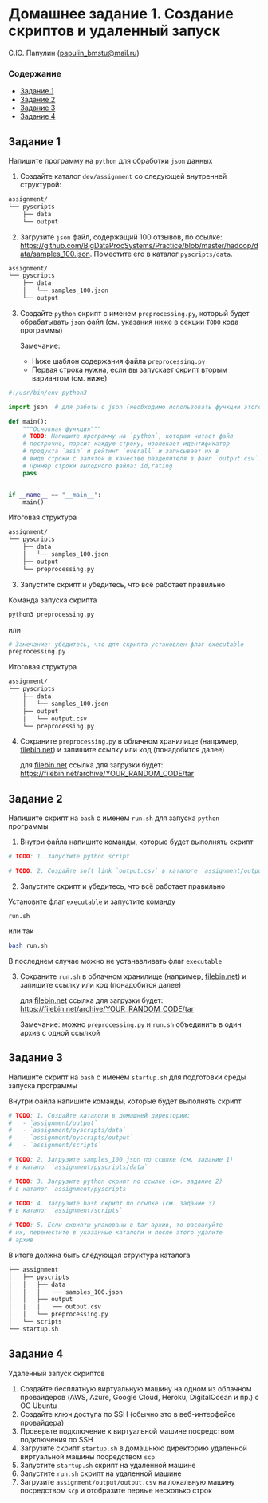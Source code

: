 
# Домашнее задание 1. Создание скриптов и удаленный запуск

С.Ю. Папулин (papulin_bmstu@mail.ru)

### Содержание

- [Задание 1](#Задание-1)
- [Задание 2](#Задание-2)
- [Задание 3](#Задание-3)
- [Задание 4](#Задание-4)

## **Задание 1** 

Напишите программу на `python` для обработки `json` данных

1. Создайте каталог `dev/assignment` со следующей внутренней структурой:

```bash
assignment/
└── pyscripts
    ├── data
    └── output
```

2. Загрузите `json` файл, содержащий 100 отзывов, по ссылке: https://github.com/BigDataProcSystems/Practice/blob/master/hadoop/data/samples_100.json. Поместите его в каталог `pyscripts/data`.

```bash
assignment/
└── pyscripts
    ├── data
    │   └── samples_100.json
    └── output
```

3. Создайте `python` скрипт с именем `preprocessing.py`, который будет обрабатывать `json` файл (см. указания ниже в секции `TODO` кода программы)

    Замечание: 
    - Ниже шаблон содержания файла `preprocessing.py`
    - Первая строка нужна, если вы запускает скрипт вторым вариантом (см. ниже)

```python
#!/usr/bin/env python3

import json  # для работы с json (необходимо использовать функции этого модуля для парсинга)

def main():
    """Основная функция"""
    # TODO: Напишите программу на `python`, которая читает файл
    # построчно, парсит каждую строку, извлекает идентификатор 
    # продукта `asin` и рейтинг `overall` и записывает их в 
    # виде строки с запятой в качестве разделителя в файл `output.csv`.
    # Пример строки выходного файла: id,rating
    pass


if __name__ == "__main__":
    main()

```

Итоговая структура

```bash
assignment/
└── pyscripts
    ├── data
    │   └── samples_100.json
    ├── output
    └── preprocessing.py
```

3. Запустите скрипт и убедитесь, что всё работает правильно

Команда запуска скрипта

```bash
python3 preprocessing.py
```
или

```bash
# Замечание: убедитесь, что для скрипта установлен флаг executable
preprocessing.py
```

Итоговая структура

```bash
assignment/
└── pyscripts
    ├── data
    │   └── samples_100.json
    ├── output
    │   └── output.csv
    └── preprocessing.py   
```

4. Сохраните `preprocessing.py` в облачном хранилище (например, [filebin.net](https://filebin.net/)) и запишите ссылку или код (понадобится далее)

    для [filebin.net](https://filebin.net/) ссылка для загрузки будет: https://filebin.net/archive/YOUR_RANDOM_CODE/tar


## **Задание 2** 
Напишите скрипт на `bash` с именем `run.sh` для запуска `python` программы

1. Внутри файла напишите команды, которые будет выполнять скрипт

```bash
# TODO: 1. Запустите python script

# TODO: 2. Создайте soft link `output.csv` в каталоге `assignment/output` к выходному файлу `assignment/pyscripts/output/output.csv
```

2. Запустите скрипт и убедитесь, что всё работает правильно

Установите флаг `executable` и запустите команду

```
run.sh
```
или так

```bash
bash run.sh
```

В последнем случае можно не устанавливать флаг `executable`

3. Сохраните `run.sh` в облачном хранилище (например, [filebin.net](https://filebin.net/)) и запишите ссылку или код (понадобится далее)

    для [filebin.net](https://filebin.net/) ссылка для загрузки будет: https://filebin.net/archive/YOUR_RANDOM_CODE/tar

    Замечание: можно `preprocessing.py` и `run.sh` объединить в один архив с одной ссылкой

## **Задание 3** 

Напишите скрипт на `bash` с именем `startup.sh` для подготовки среды запуска программы

Внутри файла напишите команды, которые будет выполнять скрипт

```bash
# TODO: 1. Создайте каталоги в домашней директории:
#   - `assignment/output`
#   - `assignment/pyscripts/data`
#   - `assignment/pyscripts/output`
#   - `assignment/scripts`

# TODO: 2. Загрузите samples_100.json по ссылке (см. задание 1) 
# в каталог `assignment/pyscripts/data`

# TODO: 3. Загрузите python скрипт по ссылке (см. задание 2) 
# в каталог `assignment/pyscripts`

# TODO: 4. Загрузите bash скрипт по ссылке (см. задание 3) 
# в каталог `assignment/scripts`

# TODO: 5. Если скрипты упакованы в tar архив, то распакуйте 
# их, переместите в указанные каталоги и после этого удалите 
# архив
```

В итоге должна быть следующая структура каталога 

```bash
├── assignment
│   ├── pyscripts
│   │   ├── data
│   │   │   └── samples_100.json
│   │   ├── output
│   │   │   └── output.csv
│   │   └── preprocessing.py
│   └── scripts
└── startup.sh
```

## **Задание 4** 

Удаленный запуск скриптов

1. Создайте бесплатную виртуальную машину на одном из облачном провайдеров (AWS, Azure, Google Cloud, Heroku, DigitalOcean и пр.) с ОС Ubuntu
2. Создайте ключ доступа по SSH (обычно это в веб-интерфейсе провайдера)
3. Проверьте подключение к виртуальной машине посредством подключения по SSH
4. Загрузите скрипт `startup.sh` в домашнюю директорию удаленной виртуальной машины посредством `scp`
5. Запустите `startup.sh` скрипт на удаленной машине
6. Запустите `run.sh` скрипт на удаленной машине
7. Загрузите `assignment/output/output.csv` на локальную машину посредством `scp` и отобразите первые несколько строк


